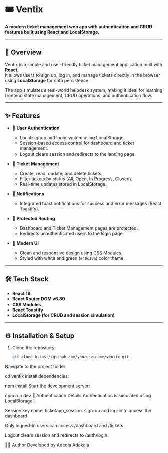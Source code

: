 # 🎟️ Ventix

**A modern ticket management web app with authentication and CRUD features built using React and LocalStorage.**

---

## 🚀 Overview

Ventix is a simple and user-friendly ticket management application built with **React**.  
It allows users to sign up, log in, and manage tickets directly in the browser using **LocalStorage** for data persistence.

The app simulates a real-world helpdesk system, making it ideal for learning frontend state management, CRUD operations, and authentication flow.

---

## ✨ Features

- 🔐 **User Authentication**
  - Local signup and login system using LocalStorage.
  - Session-based access control for dashboard and ticket management.
  - Logout clears session and redirects to the landing page.

- 🎫 **Ticket Management**
  - Create, read, update, and delete tickets.
  - Filter tickets by status (All, Open, In Progress, Closed).
  - Real-time updates stored in LocalStorage.

- 💬 **Notifications**
  - Integrated toast notifications for success and error messages (React Toastify).

- 🧭 **Protected Routing**
  - Dashboard and Ticket Management pages are protected.
  - Redirects unauthenticated users to the login page.

- 🎨 **Modern UI**
  - Clean and responsive design using CSS Modules.
  - Styled with white and green (`#40c156`) color theme.

---

## 🛠️ Tech Stack

- **React 19**
- **React Router DOM v6.30**
- **CSS Modules**
- **React Toastify**
- **LocalStorage (for CRUD and session simulation)**


---

## ⚙️ Installation & Setup

1. Clone the repository:
   ```bash
   git clone https://github.com/yourusername/ventix.git
Navigate to the project folder:

cd ventix
Install dependencies:

npm install
Start the development server:

npm run dev
🔑 Authentication Details
Authentication is simulated using LocalStorage.

Session key name: ticketapp_session.
sign-up and log-in to access the dashboard

Only logged-in users can access /dashboard and /tickets.

Logout clears session and redirects to /auth/login.


👩‍💻 Author
Developed by Adeola Adekola


